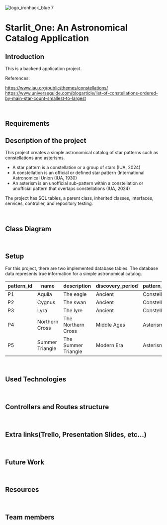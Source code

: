![logo_ironhack_blue 7](https://user-images.githubusercontent.com/23629340/40541063-a07a0a8a-601a-11e8-91b5-2f13e4e6b441.png)

# Starlit_One: An Astronomical Catalog Application

## Introduction

This is a backend application project. 

References: 

https://www.iau.org/public/themes/constellations/
https://www.universeguide.com/blogarticle/list-of-constellations-ordered-by-main-star-count-smallest-to-largest

<br>

## Requirements

## Description of the project

This project creates a simple astronomical catalog of star patterns such as constellations and asterisms.

- A star pattern is a constellation or a group of stars (IUA, 2024)
- A constellation is an official or defined star pattern (International Astronomical Union (IUA, 1930)
- An asterism is an unofficial sub-pattern within a constellation or unofficial pattern that overlaps constellations (IUA, 2024)

The project has SQL tables, a parent class, inherited classes, interfaces, services, controller, and repository testing. 

<br>

## Class Diagram

<br>

## Setup

For this project, there are two implemented database tables. The database data represents true information for a simple astronomical catalog.

| pattern_id | name            | description          | discovery_period   | pattern_type  |   
| ---------- | --------------- | -------------------- | ------------------ | ------------- |  
| P1         | Aquila          | The eagle            | Ancient            | Constellation |
| P2         | Cygnus          | The swan             | Ancient            | Constellation |
| P3         | Lyra            | The lyre             | Ancient            | Constellation |
| P4         | Northern Cross  | The Northern Cross   | Middle Ages        | Asterism      |
| P5         | Summer Triangle | The Summer Triangle  | Modern Era         | Asterism      |

<br>

## Used Technologies

<br>

## Controllers and Routes structure

<br>

## Extra links(Trello, Presentation Slides, etc…)

<br>

## Future Work

<br>

## Resources

<br>

## Team members

<br>
